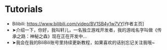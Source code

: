 # Tutorials
- Bilibili: [<https://www.bilibili.com/video/BV1SB4y1w7VY>](https://space.bilibili.com/497323462/)[作者主页]
- ➤介绍一下，你好，我叫轩儿，一名独立游戏开发者，我的游戏名字叫做《传承之路：神秘之森》现在正在开发中...
- ➤我会在我的BiliBili账号里持续更新教程，如果喜欢的话别忘记关注我哦~
